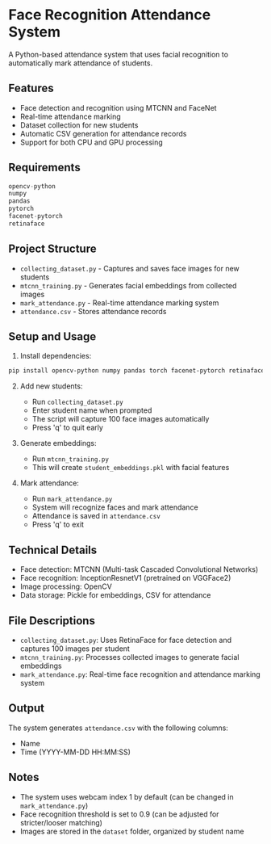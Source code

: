 # Face Recognition Attendance System

A Python-based attendance system that uses facial recognition to automatically mark attendance of students.

## Features

- Face detection and recognition using MTCNN and FaceNet
- Real-time attendance marking
- Dataset collection for new students
- Automatic CSV generation for attendance records
- Support for both CPU and GPU processing

## Requirements

```python
opencv-python
numpy
pandas
pytorch
facenet-pytorch
retinaface
```

## Project Structure

- `collecting_dataset.py` - Captures and saves face images for new students
- `mtcnn_training.py` - Generates facial embeddings from collected images
- `mark_attendance.py` - Real-time attendance marking system
- `attendance.csv` - Stores attendance records

## Setup and Usage

1. Install dependencies:
```bash
pip install opencv-python numpy pandas torch facenet-pytorch retinaface
```

2. Add new students:
   - Run `collecting_dataset.py`
   - Enter student name when prompted
   - The script will capture 100 face images automatically
   - Press 'q' to quit early

3. Generate embeddings:
   - Run `mtcnn_training.py`
   - This will create `student_embeddings.pkl` with facial features

4. Mark attendance:
   - Run `mark_attendance.py`
   - System will recognize faces and mark attendance
   - Attendance is saved in `attendance.csv`
   - Press 'q' to exit

## Technical Details

- Face detection: MTCNN (Multi-task Cascaded Convolutional Networks)
- Face recognition: InceptionResnetV1 (pretrained on VGGFace2)
- Image processing: OpenCV
- Data storage: Pickle for embeddings, CSV for attendance

## File Descriptions

- `collecting_dataset.py`: Uses RetinaFace for face detection and captures 100 images per student
- `mtcnn_training.py`: Processes collected images to generate facial embeddings
- `mark_attendance.py`: Real-time face recognition and attendance marking system

## Output

The system generates `attendance.csv` with the following columns:
- Name
- Time (YYYY-MM-DD HH:MM:SS)

## Notes

- The system uses webcam index 1 by default (can be changed in `mark_attendance.py`)
- Face recognition threshold is set to 0.9 (can be adjusted for stricter/looser matching)
- Images are stored in the `dataset` folder, organized by student name
